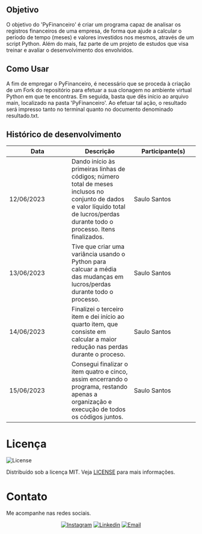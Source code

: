 ## Objetivo

O objetivo do 'PyFinanceiro' é criar um programa capaz de analisar os registros financeiros de uma empresa, de forma que ajude a calcular o período de tempo (meses) e valores investidos nos mesmos, através de um script Python. Além do mais, faz parte de um projeto de estudos que visa treinar e avaliar o desenvolvimento dos envolvidos.


## Como Usar 

A fim de empregar o PyFinanceiro, é necessário que se proceda à criação de um Fork do repositório para efetuar a sua clonagem no ambiente virtual Python em que te encontras. Em seguida, basta que dês início ao arquivo main, localizado na pasta 'PyFinanceiro'. Ao efetuar tal ação, o resultado será impresso tanto no terminal quanto no documento denominado resultado.txt.


## Histórico de desenvolvimento 

<table>
    <thead>
        <th style="width: 25%;">
            Data
        </th>
        <th style="width: 25%;">
            Descrição
        </th>
        <th style="width: 25%;">
            Participante(s)
        </th>
    </thead>
    <tbody>
        <tr>
            <td>
                12/06/2023
            </td>
            <td>
                Dando início às primeiras linhas de códigos; número total de meses inclusos no conjunto de dados e valor líquido total de lucros/perdas durante todo o processo. Itens finalizados.
            </td>
            <td>
                Saulo Santos 
            </td>
        </tr>
        <tr>
            <td>
                13/06/2023
            </td>
            <td>
                Tive que criar uma variância usando o Python para calcuar a média das mudanças em lucros/perdas durante todo o processo.
            </td>
            <td>
                Saulo Santos 
            </td>
        </tr>
        <tr>
            <td>
                14/06/2023
            </td>
            <td>
                Finalizei o terceiro item e dei início ao quarto item, que consiste em calcular a maior redução nas perdas durante o proceso.
            </td>
            <td>
                Saulo Santos
            </td>
        </tr>
        <tr>
            <td>
                15/06/2023
            </td>
            <td>
                Consegui finalizar o item quatro e cinco, assim encerrando o programa, restando apenas a organização e execução de todos os códigos juntos.
            </td>
            <td>
                Saulo Santos 
            </td>
        </tr>
    </tbody>
</table>



# Licença

<img alt="License" src="https://img.shields.io/badge/license-MIT-%2304D361?color=rgb(89,101,224)">

Distribuído sob a licença MIT. Veja [LICENSE](LICENSE) para mais informações.

# Contato

Me acompanhe nas redes sociais.

<p align="center">


  <a href="https://www.instagram.com/saulossantos/" target="_blank" >
    <img alt="Instagram" src="https://img.shields.io/badge/-Instagram-ff2b8e?logo=Instagram&logoColor=white"></a>

  <a href="https://www.linkedin.com/in/saulo-santos-aa1ab2139/" target="_blank" >
    <img alt="Linkedin" src="https://img.shields.io/badge/-Linkedin-blue?logo=Linkedin&logoColor=white"></a>

  <a href="mailto:saulossants@gmail.com" target="_blank" >
    <img alt="Email" src="https://img.shields.io/badge/-Email-c14438?logo=Gmail&logoColor=white"></a>

</p>
